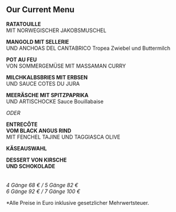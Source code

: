 ## Our Current Menu

**RATATOUILLE**  
MIT NORWEGISCHER JAKOBSMUSCHEL

**MANGOLD MIT SELLERIE**  
UND ANCHOAS DEL CANTABRICO
Tropea Zwiebel und Buttermilch

**POT AU FEU**  
VON SOMMERGEMÜSE MIT MASSAMAN CURRY

**MILCHKALBSBRIES MIT ERBSEN**  
UND SAUCE COTES DU JURA

**MEERÄSCHE MIT SPITZPAPRIKA**  
UND ARTISCHOCKE
Sauce Bouillabaise

_ODER_

**ENTRECÔTE  
VOM BLACK ANGUS RIND**  
MIT FENCHEL TAJINE UND TAGGIASCA OLIVE

**KÄSEAUSWAHL**

**DESSERT VON KIRSCHE**  
**UND SCHOKOLADE**
<br>
<br>
<br>
_4 Gänge 68 € / 5 Gänge 82 €_  
_6 Gänge 92 € / 7 Gänge 100 €_  

\*Alle Preise in Euro inklusive gesetzlicher Mehrwertsteuer.
